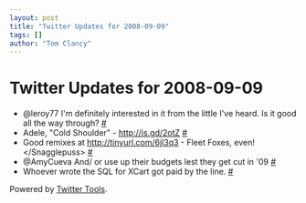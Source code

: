```yaml
---
layout: post
title: "Twitter Updates for 2008-09-09"
tags: []
author: "Tom Clancy"
---
```


# Twitter Updates for 2008-09-09

<ul>
	<li>@leroy77 I'm definitely interested in it from the little I've heard. Is it good all the way through? <a href="http://twitter.com/tclancy/statuses/914487129">#</a></li>
	<li>Adele, "Cold Shoulder" - <a href="http://is.gd/2otZ" rel="nofollow">http://is.gd/2otZ</a> <a href="http://twitter.com/tclancy/statuses/914972713">#</a></li>
	<li>Good remixes at <a href="http://tinyurl.com/6jl3q3" rel="nofollow">http://tinyurl.com/6jl3q3</a> - Fleet Foxes, even!&lt;/Snagglepuss&gt; <a href="http://twitter.com/tclancy/statuses/915421332">#</a></li>
	<li>@AmyCueva And/ or use up their budgets lest they get cut in '09 <a href="http://twitter.com/tclancy/statuses/915446584">#</a></li>
	<li>Whoever wrote the SQL for XCart got paid by the line. <a href="http://twitter.com/tclancy/statuses/915449003">#</a></li>
</ul>
<p>Powered by <a href="http://alexking.org/projects/wordpress">Twitter Tools</a>.</p>
